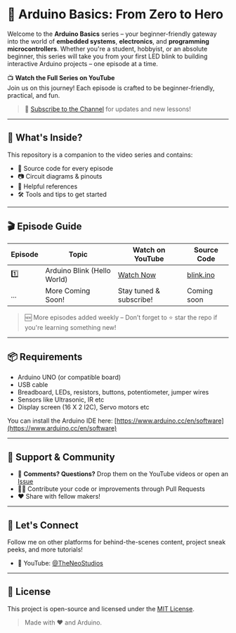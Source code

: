 # 🔌 Arduino Basics: From Zero to Hero

Welcome to the **Arduino Basics** series – your beginner-friendly gateway into the world of **embedded systems**, **electronics**, and **programming microcontrollers**. Whether you're a student, hobbyist, or an absolute beginner, this series will take you from your first LED blink to building interactive Arduino projects – one episode at a time.

📺 **Watch the Full Series on YouTube**  
Join us on this journey! Each episode is crafted to be beginner-friendly, practical, and fun.  
> 🔗 [Subscribe to the Channel](https://youtube.com/@theneostudios) for updates and new lessons!

---

## 🚀 What's Inside?

This repository is a companion to the video series and contains:
- 🧠 Source code for every episode
- 📷 Circuit diagrams & pinouts
- 📎 Helpful references
- 🛠️ Tools and tips to get started

---

## 🎬 Episode Guide

| Episode | Topic                        | Watch on YouTube                          | Source Code |
|---------|-----------------------------|-------------------------------------------|-------------|
| 1️⃣      | Arduino Blink (Hello World)  | [Watch Now](https://youtu.be/your-link1)  | [blink.ino](code/episode1_blink/blink.ino) |
| ...     | More Coming Soon!            | Stay tuned & subscribe!                  | Coming soon |

> 🆕 More episodes added weekly – Don’t forget to ⭐ star the repo if you're learning something new!

---

## 📦 Requirements

- Arduino UNO (or compatible board)
- USB cable
- Breadboard, LEDs, resistors, buttons, potentiometer, jumper wires
- Sensors like Ultrasonic, IR etc
- Display screen (16 X 2 I2C), Servo motors etc

You can install the Arduino IDE here: [https://www.arduino.cc/en/software](https://www.arduino.cc/en/software)

---

## 🌟 Support & Community

- 💬 **Comments? Questions?** Drop them on the YouTube videos or open an [Issue](https://github.com/neosandeep24/arduino-basics/issues)
- 🧑‍💻 Contribute your code or improvements through Pull Requests
- ❤️ Share with fellow makers!

---

## 📣 Let's Connect

Follow me on other platforms for behind-the-scenes content, project sneak peeks, and more tutorials!

- 🎥 YouTube: [@TheNeoStudios](https://youtube.com/@theneostudios)

---

## 📖 License

This project is open-source and licensed under the [MIT License](LICENSE).

> Made with ❤️ and Arduino.
